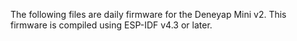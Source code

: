 The following files are daily firmware for the Deneyap Mini v2. This firmware is compiled using ESP-IDF v4.3 or later.
